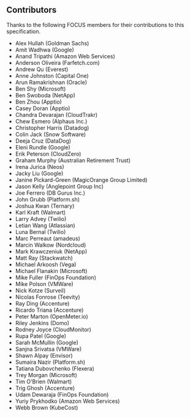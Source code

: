 ## Contributors

Thanks to the following FOCUS members for their contributions to this specification.

* Alex Hullah (Goldman Sachs)
* Amit Wadhwa (Google)
* Anand Tripathi (Amazon Web Services)
* Anderson Oliveira (Farfetch.com)
* Andrew Qu (Everest)
* Anne Johnston (Capital One)
* Arun Ramakrishnan (Oracle)
* Ben Shy (Microsoft)
* Ben Swoboda (NetApp)
* Ben Zhou (Apptio)
* Casey Doran (Apptio)
* Chandra Devarajan (CloudTrakr)
* Chew Esmero (Alphaus Inc.)
* Christopher Harris (Datadog)
* Colin Jack (Snow Software)
* Deeja Cruz (DataDog)
* Eleni Rundle (Google)
* Erik Peterson (CloudZero)
* Graham Murphy (Australian Retirement Trust)
* Irena Jurica (Neos)
* Jacky Liu (Google)
* Janine Pickard-Green (MagicOrange Group Limited)
* Jason Kelly (Anglepoint Group Inc)
* Joe Ferrero (DB Gurus Inc.)
* John Grubb (Platform.sh)
* Joshua Kwan (Ternary)
* Karl Kraft (Walmart)
* Larry Advey (Twilio)
* Letian Wang (Atlassian)
* Luna Bernal (Twilio)
* Marc Perreaut (amadeus)
* Marcin Walkow (Nordcloud)
* Mark Krawczeniuk (NetApp)
* Matt Ray (Stackwatch)
* Michael Arkoosh (Vega)
* Michael Flanakin (Microsoft)
* Mike Fuller (FinOps Foundation)
* Mike Polson (VMWare)
* Nick Kotze (Surveil)
* Nicolas Fonrose (Teevity)
* Ray Ding (Accenture)
* Ricardo Triana (Accenture)
* Peter Marton (OpenMeter.io)
* Riley Jenkins (Domo)
* Rodney Joyce (CloudMonitor)
* Rupa Patel (Google)
* Sarah McMullin (Google)
* Sanjna Srivatsa (VMWare)
* Shawn Alpay (Envisor)
* Sumaira Nazir (Platform.sh)
* Tatiana Dubovchenko (Flexera)
* Trey Morgan (Microsoft)
* Tim O'Brien (Walmart)
* Trig Ghosh (Accenture)
* Udam Dewaraja (FinOps Foundation)
* Yuriy Prykhodko (Amazon Web Services)
* Webb Brown (KubeCost)
